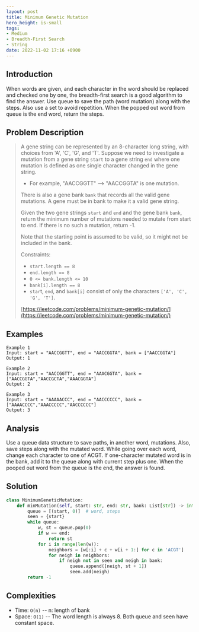 ```yaml
---
layout: post
title: Minimum Genetic Mutation
hero_height: is-small
tags:
- Medium
- Breadth-First Search
- String
date: 2022-11-02 17:16 +0900
---
```

## Introduction
When words are given, and each character in the word should be replaced and checked one by one,
the breadth-first search is a good algorithm to find the answer.
Use queue to save the path (word mutation) along with the steps.
Also use a set to avoid repetition.
When the popped out word from queue is the end word, return the steps.


## Problem Description
> A gene string can be represented by an 8-character long string, with choices from 'A', 'C', 'G', and 'T'.
> Suppose we need to investigate a mutation from a gene string `start` to a gene string `end` where one mutation is
> defined as one single character changed in the gene string.
> - For example, "AACCGGTT" --> "AACCGGTA" is one mutation.
>
> There is also a gene bank `bank` that records all the valid gene mutations. A gene must be in bank to make it a valid
> gene string.
>
> Given the two gene strings `start` and `end` and the gene bank `bank`, return the minimum number of mutations needed
> to mutate from start to end. If there is no such a mutation, return -1.
>
> Note that the starting point is assumed to be valid, so it might not be included in the bank.
>
> Constraints:
> - `start.length == 8`
> - `end.length == 8`
> - `0 <= bank.length <= 10`
> - `bank[i].length == 8`
> - `star`t, `end`, and `bank[i]` consist of only the characters `['A', 'C', 'G', 'T']`.
>
> [https://leetcode.com/problems/minimum-genetic-mutation/](https://leetcode.com/problems/minimum-genetic-mutation/)

## Examples
```
Example 1
Input: start = "AACCGGTT", end = "AACCGGTA", bank = ["AACCGGTA"]
Output: 1
```

```
Example 2
Input: start = "AACCGGTT", end = "AAACGGTA", bank = ["AACCGGTA","AACCGCTA","AAACGGTA"]
Output: 2
```

```
Example 3
Input: start = "AAAAACCC", end = "AACCCCCC", bank = ["AAAACCCC","AAACCCCC","AACCCCCC"]
Output: 3
```

## Analysis
Use a queue data structure to save paths, in another word, mutations.
Also, save steps along with the mutated word.
While going over each word, change each character to one of ACGT.
If one-character mutated word is in the bank, add it to the queue along with current step plus one.
When the pooped out word from the queue is the end, the answer is found.

## Solution
```python
class MinimumGeneticMutation:
    def minMutation(self, start: str, end: str, bank: List[str]) -> int:
        queue = [(start, 0)]  # word, steps
        seen = {start}
        while queue:
            w, st = queue.pop(0)
            if w == end:
                return st
            for i in range(len(w)):
                neighbors = [w[:i] + c + w[i + 1:] for c in 'ACGT']
                for neigh in neighbors:
                    if neigh not in seen and neigh in bank:
                        queue.append([neigh, st + 1])
                        seen.add(neigh)
        return -1
```

## Complexities
- Time: `O(n)` -- n: length of bank
- Space: `O(1)` -- The word length is always 8. Both queue and seen have constant space.
